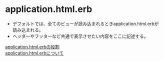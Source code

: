 # application.html.erb  
* デフォルトでは、全てのビューが読み込まれるときapplication.html.erbが読み込まれる。  
* ヘッダーやフッターなど共通で表示させたい内容をここに記述する。



> 
[application.html.erbの役割](https://toomeeto.hatenablog.com/entry/2019/08/07/013521)  
[application.html.erbについて](https://qiita.com/MIRAI1221/items/f167e5292120a1d534d5)  
